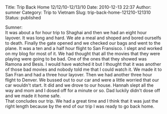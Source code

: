 Title: Trip Back Home 12/12/10-12/13/10
Date: 2010-12-13 22:37
Author: sumner
Category: Trip to Vietnam
Slug: trip-back-home-121210-121310
Status: published

Sumner:  
It was about a for hour trip to Shaghai and then we had an eight hour
layover. It was long and hard. We ate a meal and shoped and bored
ourselfs to death. Finally the gate opened and we checked our bags and
went to the plane. It was a ten and a half hour flight to San Fransisco.
I slept and worked on my blog for most of it. We had thought that all
the movies that they were playing were going to be bad. One of the ones
that they showed was Ramona and Besis. I would have watched it but I
thought that it was another of those bad movies and nobody told me that
I could watch it. We made it to San Fran and had a three hour layover.
Then we had another three hour flight to Denver. We bussed out to our
car and were a little worried that our car wouldn't start. It did and we
drove to our house. Hannah slept all the way and mom and I dosed off for
a minute or so. Dad luckily didn't dose off and we made it home safe.  
That concludes our trip. We had a great time and I think that it was
just the right length because by the end of our trip I was ready to go
back home.
